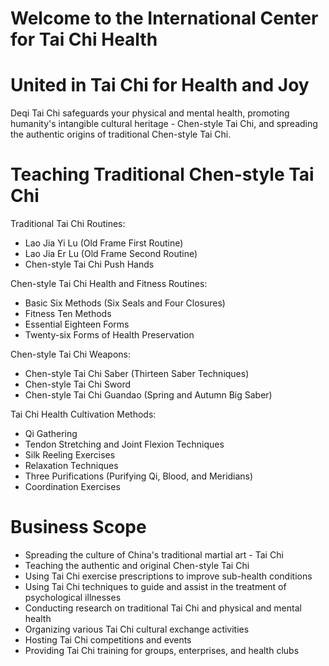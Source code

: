 # Welcome to the International Center for Tai Chi Health


# United in Tai Chi for Health and Joy
Deqi Tai Chi safeguards your physical and mental health, promoting humanity's intangible cultural heritage - Chen-style Tai Chi, and spreading the authentic origins of traditional Chen-style Tai Chi.

# Teaching Traditional Chen-style Tai Chi
Traditional Tai Chi Routines:

- Lao Jia Yi Lu (Old Frame First Routine)
- Lao Jia Er Lu (Old Frame Second Routine)
- Chen-style Tai Chi Push Hands

Chen-style Tai Chi Health and Fitness Routines:

- Basic Six Methods (Six Seals and Four Closures)
- Fitness Ten Methods
- Essential Eighteen Forms
- Twenty-six Forms of Health Preservation
  
Chen-style Tai Chi Weapons:

- Chen-style Tai Chi Saber (Thirteen Saber Techniques)
- Chen-style Tai Chi Sword
- Chen-style Tai Chi Guandao (Spring and Autumn Big Saber)

Tai Chi Health Cultivation Methods:

- Qi Gathering
- Tendon Stretching and Joint Flexion Techniques
- Silk Reeling Exercises
- Relaxation Techniques
- Three Purifications (Purifying Qi, Blood, and Meridians)
- Coordination Exercises

# Business Scope
- Spreading the culture of China's traditional martial art - Tai Chi
- Teaching the authentic and original Chen-style Tai Chi
- Using Tai Chi exercise prescriptions to improve sub-health conditions
- Using Tai Chi techniques to guide and assist in the treatment of psychological illnesses
- Conducting research on traditional Tai Chi and physical and mental health
- Organizing various Tai Chi cultural exchange activities
- Hosting Tai Chi competitions and events
- Providing Tai Chi training for groups, enterprises, and health clubs




